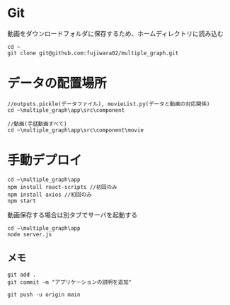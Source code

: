 # Git
動画をダウンロードフォルダに保存するため、ホームディレクトリに読み込む
```terminal
cd ~ 
git clone git@github.com:fujiwara02/multiple_graph.git 
```

# データの配置場所
```terminal
//outputs.pickle(データファイル), movieList.py(データと動画の対応関係)
cd ~\multiple_graph\app\src\component  

//動画(手話動画すべて)
cd ~\multiple_graph\app\src\component\movie  
```

# 手動デプロイ
```terminal
cd ~\multiple_graph\app
npm install react-scripts //初回のみ
npm install axios //初回のみ
npm start
```

動画保存する場合は別タブでサーバを起動する
```terminal
cd ~\multiple_graph\app
node server.js
```

## メモ

```terminal
git add .
git commit -m "アプリケーションの説明を追加"

git push -u origin main
```
